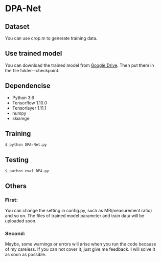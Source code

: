 # DPA-Net
## Dataset
You can use crop.m to generate training data.

## Use trained model
You can download the trained model from [Google Drive](https://drive.google.com/open?id=1-fvKrbUg7Q0wWhiwpUpXbsBf4SQl50c3). Then put them in the file folder--checkpoint.

## Dependencise
* Python 3.6
* Tensorflow 1.10.0
* Tensorlayer 1.11.1
* numpy
* skiamge
## Training
```
$ python DPA-Net.py
```
## Testing
```
$ puthon eval_DPA.py
```
## Others
### First:
You can change the setting in config.py, such as MR(measurement ratio) and so on. The files of trained model parameter and train data will be uploaded soon.
### Second:
Maybe, some warnings or errors will arise when you run the code because of my careless. If you can not cover it, just give me feedback. I will solve it as soon as possible.
